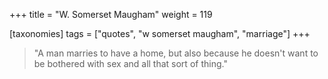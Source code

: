 +++
title = "W. Somerset Maugham"
weight = 119

[taxonomies]
tags = ["quotes", "w somerset maugham", "marriage"]
+++

> "A man marries to have a home, but also because he doesn't want to be
> bothered with sex and all that sort of thing."

